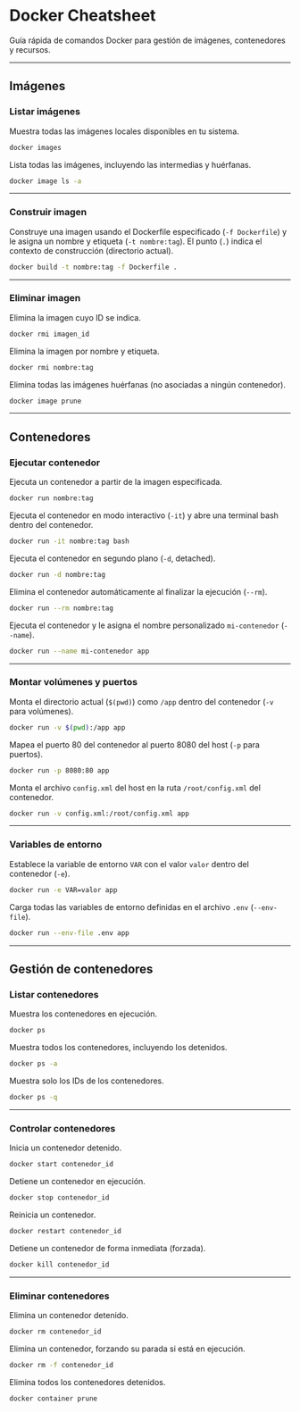 # Docker Cheatsheet

Guía rápida de comandos Docker para gestión de imágenes, contenedores y recursos.

---

## Imágenes

### Listar imágenes

Muestra todas las imágenes locales disponibles en tu sistema.

```bash
docker images
```

Lista todas las imágenes, incluyendo las intermedias y huérfanas.

```bash
docker image ls -a
```

---

### Construir imagen

Construye una imagen usando el Dockerfile especificado (`-f Dockerfile`) y le asigna un nombre y etiqueta (`-t nombre:tag`). El punto (`.`) indica el contexto de construcción (directorio actual).

```bash
docker build -t nombre:tag -f Dockerfile .
```

---

### Eliminar imagen

Elimina la imagen cuyo ID se indica.

```bash
docker rmi imagen_id
```

Elimina la imagen por nombre y etiqueta.

```bash
docker rmi nombre:tag
```

Elimina todas las imágenes huérfanas (no asociadas a ningún contenedor).

```bash
docker image prune
```

---

## Contenedores

### Ejecutar contenedor

Ejecuta un contenedor a partir de la imagen especificada.

```bash
docker run nombre:tag
```

Ejecuta el contenedor en modo interactivo (`-it`) y abre una terminal bash dentro del contenedor.

```bash
docker run -it nombre:tag bash
```

Ejecuta el contenedor en segundo plano (`-d`, detached).

```bash
docker run -d nombre:tag
```

Elimina el contenedor automáticamente al finalizar la ejecución (`--rm`).

```bash
docker run --rm nombre:tag
```

Ejecuta el contenedor y le asigna el nombre personalizado `mi-contenedor` (`--name`).

```bash
docker run --name mi-contenedor app
```

---

### Montar volúmenes y puertos

Monta el directorio actual (`$(pwd)`) como `/app` dentro del contenedor (`-v` para volúmenes).

```bash
docker run -v $(pwd):/app app
```

Mapea el puerto 80 del contenedor al puerto 8080 del host (`-p` para puertos).

```bash
docker run -p 8080:80 app
```

Monta el archivo `config.xml` del host en la ruta `/root/config.xml` del contenedor.

```bash
docker run -v config.xml:/root/config.xml app
```

---

### Variables de entorno

Establece la variable de entorno `VAR` con el valor `valor` dentro del contenedor (`-e`).

```bash
docker run -e VAR=valor app
```

Carga todas las variables de entorno definidas en el archivo `.env` (`--env-file`).

```bash
docker run --env-file .env app
```

---

## Gestión de contenedores

### Listar contenedores

Muestra los contenedores en ejecución.

```bash
docker ps
```

Muestra todos los contenedores, incluyendo los detenidos.

```bash
docker ps -a
```

Muestra solo los IDs de los contenedores.

```bash
docker ps -q
```

---

### Controlar contenedores

Inicia un contenedor detenido.

```bash
docker start contenedor_id
```

Detiene un contenedor en ejecución.

```bash
docker stop contenedor_id
```

Reinicia un contenedor.

```bash
docker restart contenedor_id
```

Detiene un contenedor de forma inmediata (forzada).

```bash
docker kill contenedor_id
```

---

### Eliminar contenedores

Elimina un contenedor detenido.

```bash
docker rm contenedor_id
```

Elimina un contenedor, forzando su parada si está en ejecución.

```bash
docker rm -f contenedor_id
```

Elimina todos los contenedores detenidos.

```bash
docker container prune
```
